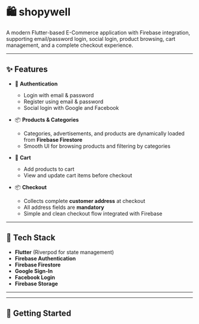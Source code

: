 # 🛍️ shopywell

A modern Flutter-based E-Commerce application with Firebase integration, supporting email/password login, social login, product browsing, cart management, and a complete checkout experience.

---

## ✨ Features

- 🔐 **Authentication**
  - Login with email & password
  - Register using email & password
  - Social login with Google and Facebook

- 📦 **Products & Categories**
  - Categories, advertisements, and products are dynamically loaded from **Firebase Firestore**
  - Smooth UI for browsing products and filtering by categories

- 🛒 **Cart**
  - Add products to cart
  - View and update cart items before checkout

- 📦 **Checkout**
  - Collects complete **customer address** at checkout
  - All address fields are **mandatory**
  - Simple and clean checkout flow integrated with Firebase

---

## 🧱 Tech Stack

- **Flutter** (Riverpod for state management)
- **Firebase Authentication**
- **Firebase Firestore**
- **Google Sign-In**
- **Facebook Login**
- **Firebase Storage** 

---

---

## 🚀 Getting Started


